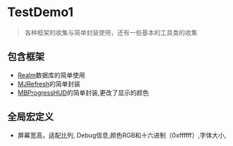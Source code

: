 # TestDemo1

>各种框架的收集与简单封装使用，还有一些基本的工具类的收集

## 包含框架
* [Realm]()数据库的简单使用
* [MJRefresh]()的简单封装
* [MBProgressHUD]()的简单封装,更改了显示的颜色

## 全局宏定义
* 屏幕宽高，适配比列, Debug信息,颜色RGB和十六进制（0xffffff）,字体大小,
